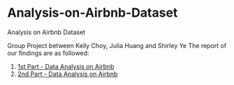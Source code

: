 # Analysis-on-Airbnb-Dataset
Analysis on Airbnb Dataset

Group Project between Kelly Choy, Julia Huang and Shirley Ye
The report of our findings are as followed: 
 1. [1st Part - Data Analysis on Airbnb](https://github.com/kellychoy/Analysis-on-Airbnb-Dataset/blob/main/Analysis%20on%20Airbnb.pdf)
 2. [2nd Part - Data Analysis on Airbnb](https://github.com/kellychoy/Analysis-on-Airbnb-Dataset/blob/main/Analysis%20on%20Airbnb%20Final.pdf)


